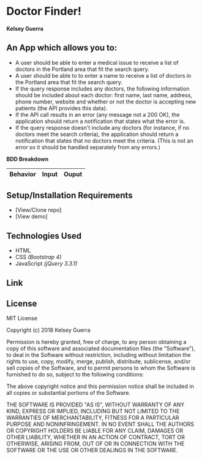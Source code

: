 # **Doctor Finder!**

#### Kelsey Guerra

## An App which allows you to:
* A user should be able to enter a medical issue to receive a list of doctors in the Portland area that fit the search query.
* A user should be able to to enter a name to receive a list of doctors in the Portland area that fit the search query.
* If the query response includes any doctors, the following information should be included about each doctor: first name, last name, address, phone number, website and whether or not the doctor is accepting new patients (the API provides this data).
* If the API call results in an error (any message not a 200 OK), the application should return a notification that states what the error is.
* If the query response doesn't include any doctors (for instance, if no doctors meet the search criteria), the application should return a notification that states that no doctors meet the criteria. (This is not an error so it should be handled separately from any errors.)



**BDD Breakdown**

Behavior | Input | Ouput
------------ | ------------- | -------------


## Setup/Installation Requirements

* [View/Clone repo]
* [View demo]

## Technologies Used

* HTML
* CSS _(Bootstrap 4)_
* JavaScript _(jQuery 3.3.1)_

## Link



## License

MIT License

Copyright (c) 2018 Kelsey Guerra

Permission is hereby granted, free of charge, to any person obtaining a copy
of this software and associated documentation files (the "Software"), to deal
in the Software without restriction, including without limitation the rights
to use, copy, modify, merge, publish, distribute, sublicense, and/or sell
copies of the Software, and to permit persons to whom the Software is
furnished to do so, subject to the following conditions:

The above copyright notice and this permission notice shall be included in all
copies or substantial portions of the Software.

THE SOFTWARE IS PROVIDED "AS IS", WITHOUT WARRANTY OF ANY KIND, EXPRESS OR
IMPLIED, INCLUDING BUT NOT LIMITED TO THE WARRANTIES OF MERCHANTABILITY,
FITNESS FOR A PARTICULAR PURPOSE AND NONINFRINGEMENT. IN NO EVENT SHALL THE
AUTHORS OR COPYRIGHT HOLDERS BE LIABLE FOR ANY CLAIM, DAMAGES OR OTHER
LIABILITY, WHETHER IN AN ACTION OF CONTRACT, TORT OR OTHERWISE, ARISING FROM,
OUT OF OR IN CONNECTION WITH THE SOFTWARE OR THE USE OR OTHER DEALINGS IN THE
SOFTWARE.
